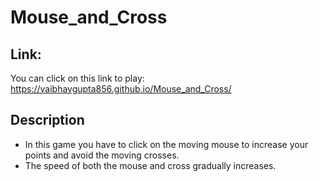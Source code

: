 # Mouse_and_Cross

## Link: 

You can click on this link to play: https://vaibhavgupta856.github.io/Mouse_and_Cross/ 

## Description

- In this game you have to click on the moving mouse to increase your points and avoid the moving crosses.
- The speed of both the mouse and cross gradually increases.

